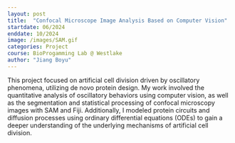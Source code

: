 ```yaml
---
layout: post
title:  "Confocal Microscope Image Analysis Based on Computer Vision"
startdate: 06/2024
enddate: 10/2024
image: /images/SAM.gif
categories: Project 
course: BioProgamming Lab @ Westlake
author: "Jiang Boyu"
---
```

This project focused on artificial cell division driven by oscillatory phenomena, utilizing de novo protein design. My work involved the quantitative analysis of oscillatory behaviors using computer vision, as well as the segmentation and statistical processing of confocal microscopy images with SAM and Fiji. Additionally, I modeled protein circuits and diffusion processes using ordinary differential equations (ODEs) to gain a deeper understanding of the underlying mechanisms of artificial cell division.
